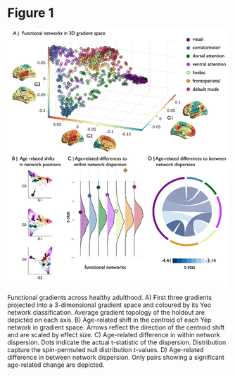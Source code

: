 # Figure 1
![image](./Figure_1.png)

Functional gradients across healthy adulthood. A) First three gradients projected into a 3-dimensional gradient space and coloured by its Yeo network classification. Average gradient topology of the holdout are depicted on each axis. B) Age-related shift in the centroid of each Yep network in gradient space. Arrows reflect the direction of the centroid shift and are scaled by effect size. C) Age-related difference in within network dispersion. Dots indicate the actual t-statistic of the dispersion. Distribution capture the spin-permuted null distribution t-values. D) Age-related difference in between network dispersion. Only pairs showing a significant age-related change are depicted.
